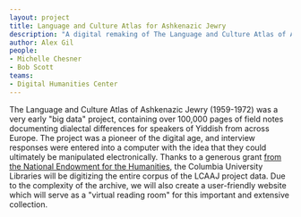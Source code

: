 ```yaml
---
layout: project
title: Language and Culture Atlas for Ashkenazic Jewry
description: "A digital remaking of The Language and Culture Atlas of Ashkenazic Jewry (1959-1972)—containing over 100,000 pages of field notes documenting dialectal differences for speakers of Yiddish from across Europe."
author: Alex Gil
people:
- Michelle Chesner
- Bob Scott
teams:
- Digital Humanities Center
---
```


The Language and Culture Atlas of Ashkenazic Jewry (1959-1972) was a very early "big data" project, containing over 100,000 pages of field notes documenting dialectal differences for speakers of Yiddish from across Europe.  The project was a pioneer of the digital age, and interview responses were entered into a computer with the idea that they could ultimately be manipulated electronically. Thanks to a generous grant <a href="http://library.columbia.edu/news/libraries/2015/2015-03-31_National_Endowment_for_the_Humanities.html">from the National Endowment for the Humanities</a>, the Columbia University Libraries will be digitizing the entire corpus of the LCAAJ project data.  Due to the complexity of the archive, we will also create a user-friendly website which will serve as a "virtual reading room" for this important and extensive collection.